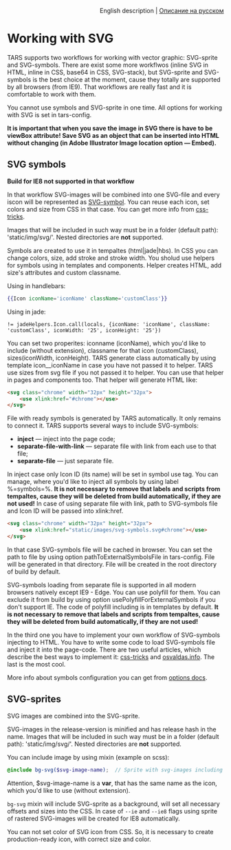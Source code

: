 <p align="right">
English description | <a href="../ru/svg-processing.md">Описание на русском</a>
</p>

# Working with SVG

TARS supports two workflows for working with vector graphic: SVG-sprite and SVG-symbols. There are exist some more workflwos (inline SVG in HTML, inline in CSS, base64 in CSS, SVG-stack), but SVG-sprite and SVG-symbols is the best choice at the moment, cause they totally are supported by all browsers (from IE9). That workflows are really fast and it is comfortable to work with them.

You cannot use symbols and SVG-sprite in one time. All options for working with SVG is set in tars-config.

**It is important that when you save the image in SVG there is have to be viewBox attribute! Save SVG as an object that can be inserted into HTML without changing (in Adobe Illustrator Image location option — Embed).**

## SVG symbols

**Build for IE8 not supported in that workflow**

In that workflow SVG-images will be combined into one SVG-file and every iscon will be represented as [SVG-symbol](https://developer.mozilla.org/ru/docs/Web/SVG/Element/symbol). You can reuse each icon, set colors and size from CSS in that case. You can get more info from [css-tricks](https://css-tricks.com/svg-symbol-good-choice-icons/). 

Images that will be included in such way must be in a folder (default path): 'static/img/svg/'. Nested directories are **not** supported.

Symbols are created to use it in tempaltes (html|jade|hbs). In CSS you can change colors, size, add stroke and stroke width. You sholud use helpers for symbols using in templates and components. Helper creates HTML, add size's attributes and custom classname.

Using in handlebars:
```handlebars
{{Icon iconName='iconName' className='customClass'}}
```

Using in jade:
```jade
!= jadeHelpers.Icon.call(locals, {iconName: 'iconName', className: 'customClass', iconWidth: '25', iconHeight: '25'})
```

You can set two properites: iconname (iconName), which you'd like to include (without extension), classname for that icon (customClass), sizes(iconWidth, iconHeight). TARS generate class automatically by using template icon__iconName in case you have not passed it to helper. TARS use sizes from svg file if you not passed it to helper. You can use that helper in pages and components too. That helper will generate HTML like:
```html
<svg class="chrome" width="32px" height="32px">
    <use xlink:href="#chrome"></use>
</svg>
```

File with ready symbols is generated by TARS automatically. It only remains to connect it. TARS supports several ways to include SVG-symbols:
* **inject** — inject into the page code;
* **separate-file-with-link** — separate file with link from each use to that file;
* **separate-file** — just separate file.

In inject case only Icon ID (its name) will be set in symbol use tag. You can manage, where you'd like to inject all symbols by using label %=symbols=%. **It is not necessary to remove that labels and scripts from tempaltes, cause they will be deleted from build automatically, if they are not used!**
In case of using separate file with link, path to SVG-symbols file and Icon ID will be passed into xlink:href.

```html
<svg class="chrome" width="32px" height="32px">
    <use xlink:href="static/images/svg-symbols.svg#chrome"></use>
</svg>
```

In that case SVG-symbols file will be cached in browser. You can set the path to file by using option pathToExternalSymbolsFile in tars-config. File will be generated in that directory. File will be created in the root directory of build by default.

SVG-symbols loading from separate file is supported in all modern browsers natively except IE9 - Edge. You can use polyfill for them. You can exclude it from build by using option usePolyfillForExternalSymbols if you don't support IE. The code of polyfill including is in templates by default. **It is not necessary to remove that labels and scripts from tempaltes, cause they will be deleted from build automatically, if they are not used!**

In the third one you have to implement your own workflow of SVG-symbols injecting to HTML. You have to write some code to load SVG-symbols file and inject it into the page-code. There are two useful articles, which describe the best ways to implement it: [css-tricks](https://css-tricks.com/ajaxing-svg-sprite/) and [osvaldas.info](http://osvaldas.info/caching-svg-sprite-in-localstorage). The last is the most cool.

More info about symbols configuration you can get from [options docs](options.md#svg).

## SVG-sprites

SVG images are combined into the SVG-sprite.

SVG-images in the release-version is minified and has release hash in the name. Images that will be included in such way must be in a folder (default path): 'static/img/svg/'. Nested directories are **not** supported.

You can include image by using mixin (example on scss):
```scss
@include bg-svg($svg-image-name);  // Sprite with svg-images including
```

Attention, $svg-image-name is a **var**, that has the same name as the icon, which you'd like to use (without extension).

`bg-svg` mixin will include SVG-sprite as a background, will set all necessary offsets and sizes into the CSS. In case of `--ie` and `--ie8` flags using sprite of rastered SVG-images will be created for IE8 automatically.

You can not set color of SVG icon from CSS. So, it is necessary to create production-ready icon, with correct size and color.

